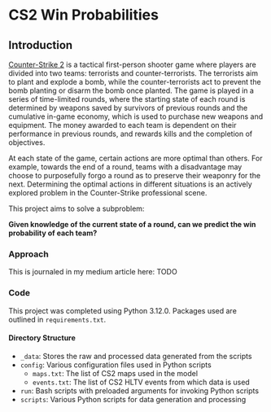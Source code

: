 # CS2 Win Probabilities

## Introduction

[Counter-Strike 2](https://www.counter-strike.net/cs2) is a tactical first-person shooter game where players are divided into two teams: terrorists and counter-terrorists. The terrorists aim to plant and explode a bomb, while the counter-terrorists act to prevent the bomb planting or disarm the bomb once planted. The game is played in a series of time-limited rounds, where the starting state of each round is determined by weapons saved by survivors of previous rounds and the cumulative in-game economy, which is used to purchase new weapons and equipment. The money awarded to each team is dependent on their performance in previous rounds, and rewards kills and the completion of objectives. 

At each state of the game, certain actions are more optimal than others. For example, towards the end of a round, teams with a disadvantage may choose to purposefully forgo a round as to preserve their weaponry for the next. Determining the optimal actions in different situations is an actively explored problem in the Counter-Strike professional scene. 

This project aims to solve a subproblem:

**Given knowledge of the current state of a round, can we predict the win probability of each team?**

### Approach

This is journaled in my medium article here: TODO

### Code

This project was completed using Python 3.12.0. Packages used are outlined in `requirements.txt`.

#### Directory Structure

* `_data`: Stores the raw and processed data generated from the scripts
* `config`: Various configuration files used in Python scripts
  * `maps.txt`: The list of CS2 maps used in the model
  * `events.txt`: The list of CS2 HLTV events from which data is used
* `run`: Bash scripts with preloaded arguments for invoking Python scripts
* `scripts`: Various Python scripts for data generation and processing
